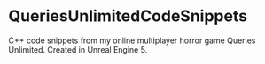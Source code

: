 # QueriesUnlimitedCodeSnippets
 C++ code snippets from my online multiplayer horror game Queries Unlimited. Created in Unreal Engine 5.
